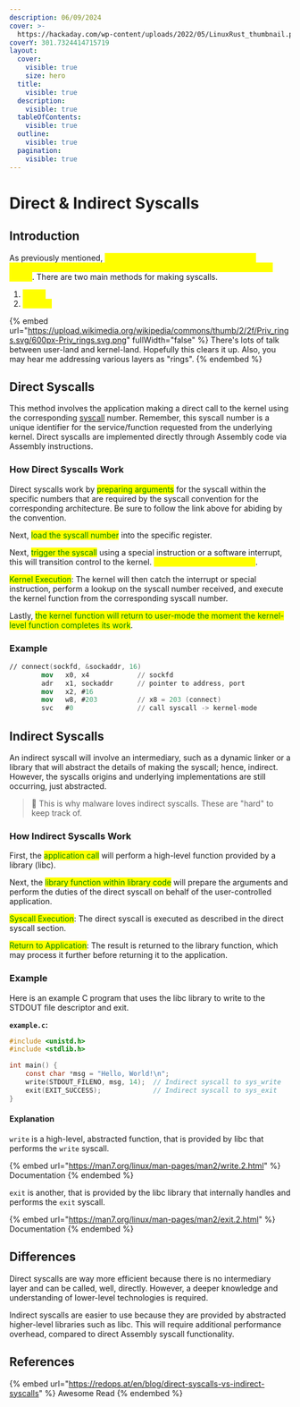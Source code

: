 ```yaml
---
description: 06/09/2024
cover: >-
  https://hackaday.com/wp-content/uploads/2022/05/LinuxRust_thumbnail.png?w=600&h=600
coverY: 301.7324414715719
layout:
  cover:
    visible: true
    size: hero
  title:
    visible: true
  description:
    visible: true
  tableOfContents:
    visible: true
  outline:
    visible: true
  pagination:
    visible: true
---
```


# Direct & Indirect Syscalls

## Introduction

As previously mentioned, <mark style="color:yellow;">syscalls are mechanisms that allow user-accessed and controlled applications to request services from the OS's kernel</mark>. There are two main methods for making syscalls.&#x20;

1. <mark style="color:yellow;">**Direct**</mark>&#x20;
2. <mark style="color:yellow;">**Indirect**</mark>

{% embed url="https://upload.wikimedia.org/wikipedia/commons/thumb/2/2f/Priv_rings.svg/600px-Priv_rings.svg.png" fullWidth="false" %}
There's lots of talk between user-land and kernel-land. Hopefully this clears it up. Also, you may hear me addressing various layers as "rings".
{% endembed %}

## Direct Syscalls

This method involves the application making a direct call to the kernel using the corresponding [syscall](https://chromium.googlesource.com/chromiumos/docs/+/master/constants/syscalls.md#arm64-64\_bit) number. Remember, this syscall number is a unique identifier for the service/function requested from the underlying kernel. Direct syscalls are implemented directly through Assembly code via Assembly instructions.

### How Direct Syscalls Work

Direct syscalls work by <mark style="color:green;">preparing arguments</mark> for the syscall within the specific numbers that are required by the syscall convention for the corresponding architecture. Be sure to follow the link above for abiding by the convention.&#x20;

Next, <mark style="color:green;">load the syscall number</mark> into the specific register.

Next, <mark style="color:green;">trigger the syscall</mark> using a special instruction or a software interrupt, this will transition control to the kernel. <mark style="color:yellow;">User-mode -> Kernel-mode</mark>.

<mark style="color:green;">Kernel Execution</mark>: The kernel will then catch the interrupt or special instruction, perform a lookup on the syscall number received, and execute the kernel function from the corresponding syscall number.&#x20;

Lastly, <mark style="color:green;">the kernel function will return to user-mode the moment the kernel-level function completes its work</mark>.

### Example

```nasm
// connect(sockfd, &sockaddr, 16)
        mov   x0, x4            // sockfd
        adr   x1, sockaddr      // pointer to address, port
        mov   x2, #16
        mov   w8, #203          // x8 = 203 (connect)
        svc   #0                // call syscall -> kernel-mode
```

## Indirect Syscalls

An indirect syscall will involve an intermediary, such as a dynamic linker or a library that will abstract the details of making the syscall; hence, indirect. However, the syscalls origins and underlying implementations are still occurring, just abstracted.&#x20;

> 🚨 This is why malware loves indirect syscalls. These are "hard" to keep track of.

### How Indirect Syscalls Work

First, the <mark style="color:green;">application call</mark> will perform a high-level function provided by a library (libc).

Next, the <mark style="color:green;">library function within library code</mark> will prepare the arguments and perform the duties of the direct syscall on behalf of the user-controlled application.

<mark style="color:green;">Syscall Execution</mark>: The direct syscall is executed as described in the direct syscall section.

<mark style="color:green;">Return to Application</mark>: The result is returned to the library function, which may process it further before returning it to the application.

### Example

Here is an example C program that uses the libc library to write to the STDOUT file descriptor and exit.

**`example.c`:**

```c
#include <unistd.h>
#include <stdlib.h>

int main() {
    const char *msg = "Hello, World!\n";
    write(STDOUT_FILENO, msg, 14);  // Indirect syscall to sys_write
    exit(EXIT_SUCCESS);             // Indirect syscall to sys_exit
}
```

#### Explanation

`write` is a high-level, abstracted function, that is provided by libc that performs the `write` syscall.

{% embed url="https://man7.org/linux/man-pages/man2/write.2.html" %}
Documentation
{% endembed %}

`exit` is another, that is provided by the libc library that internally handles and performs the `exit` syscall.

{% embed url="https://man7.org/linux/man-pages/man2/exit.2.html" %}
Documentation
{% endembed %}

## Differences

Direct syscalls are way more efficient because there is no intermediary layer and can be called, well, directly. However, a deeper knowledge and understanding of lower-level technologies is required.&#x20;

Indirect syscalls are easier to use because they are provided by abstracted higher-level libraries such as libc. This will require additional performance overhead, compared to direct Assembly syscall functionality.&#x20;

## References

{% embed url="https://redops.at/en/blog/direct-syscalls-vs-indirect-syscalls" %}
Awesome Read
{% endembed %}
